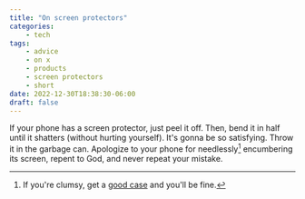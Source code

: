 ```yaml
---
title: "On screen protectors"
categories:
    - tech
tags:
    - advice
    - on x
    - products
    - screen protectors
    - short
date: 2022-12-30T18:38:30-06:00
draft: false
---
```


If your phone has a screen protector, just peel it off. Then, bend it in half until it shatters (without hurting yourself). It's gonna be so satisfying. Throw it in the garbage can. Apologize to your phone for needlessly[^1] encumbering its screen, repent to God, and never repeat your mistake.

[^1]: If you're clumsy, get a [good case](https://caudabe.com) and you'll be fine.
